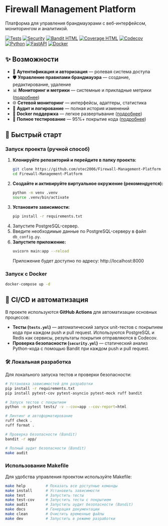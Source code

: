 # Firewall Management Platform

Платформа для управления брандмауэрами с веб-интерфейсом, мониторингом и аналитикой.

[![Tests](https://github.com/otec2006/Firewall-Management-Platform/actions/workflows/tests.yml/badge.svg)](https://github.com/otec2006/Firewall-Management-Platform/actions/workflows/tests.yml)
[![Security](https://github.com/otec2006/Firewall-Management-Platform/actions/workflows/security.yml/badge.svg)](https://github.com/otec2006/Firewall-Management-Platform/actions/workflows/security.yml)
[![Bandit HTML](https://img.shields.io/badge/Security%20Report-artifact-blue?logo=github)](https://github.com/otec2006/Firewall-Management-Platform/actions/workflows/security-report.yml)
[![Coverage HTML](https://img.shields.io/badge/Coverage%20HTML-artifact-blue?logo=github)](https://github.com/otec2006/Firewall-Management-Platform/actions/workflows/coverage.yml)
[![Codecov](https://codecov.io/gh/otec2006/Firewall-Management-Platform/branch/main/graph/badge.svg)](https://codecov.io/gh/otec2006/Firewall-Management-Platform)
[![Python](https://img.shields.io/badge/python-3.12-blue)](https://python.org)
[![FastAPI](https://img.shields.io/badge/FastAPI-0.104+-green)](https://fastapi.tiangolo.com)
[![Docker](https://img.shields.io/badge/docker-ready-blue)](https://docker.com)

## ✨ Возможности

- 🔐 **Аутентификация и авторизация** — ролевая система доступа
- 🛡️ **Управление правилами брандмауэра** — создание, редактирование, удаление
- 📊 **Мониторинг и метрики** — системные и прикладные метрики ([подробнее](docs/METRICS.md))
- 🌐 **Сетевой мониторинг** — интерфейсы, адаптеры, статистика
- 📝 **Аудит и логирование** — полная история изменений
- 🐳 **Docker поддержка** — легкое развертывание ([подробнее](docs/DOCKER.md))
- 🧪 **Полное тестирование** — 95%+ покрытие кода ([подробнее](docs/TESTING.md))

## 🚀 Быстрый старт

### Запуск проекта (ручной способ)

1. **Клонируйте репозиторий и перейдите в папку проекта:**
   ```bash
   git clone https://github.com/otec2006/Firewall-Management-Platform
   cd Firewall-Management-Platform
   ```
2. **Создайте и активируйте виртуальное окружение (рекомендуется):**
   ```bash
   python -m venv .venv
   source .venv/bin/activate
   ```
3. **Установите зависимости:**
   ```bash
   pip install -r requirements.txt
   ```
4. Запустите PostgreSQL-сервер.
5. Введите необходимые данные по PostgreSQL-серверу в файл `db_config.py`.
6. **Запустите приложение:**
   ```bash
   uvicorn main:app --reload
   ```
   Приложение будет доступно по адресу: http://localhost:8000

### Запуск с Docker

```bash
docker-compose up -d
```

## 🚦 CI/CD и автоматизация

В проекте используются **GitHub Actions** для автоматизации основных процессов:

- **Тесты (`tests.yml`)** — автоматический запуск unit-тестов с покрытием кода при каждом push и pull request. Используются PostgreSQL и Redis как сервисы, результаты покрытия отправляются в Codecov.
- **Проверка безопасности (`security.yml`)** — статический анализ Python-кода с помощью Bandit при каждом push и pull request.

### 🛠️ Локальная разработка

Для локального запуска тестов и проверки безопасности:

```bash
# Установка зависимостей для разработки
pip install -r requirements.txt
pip install pytest-cov pytest-asyncio pytest-mock ruff bandit

# Запуск тестов с покрытием
python -m pytest tests/ -v --cov=app --cov-report=html

# Линтинг и автоформатирование
ruff check .
ruff format .

# Проверка безопасности (Bandit)
bandit -r app/

# Полный аудит безопасности (Bandit)
make audit
```

### Использование Makefile

Для удобства управления проектом используйте Makefile:

```bash
make help         # Показать все доступные команды
make install      # Установить зависимости
make test         # Запустить тесты
make test-cov     # Запустить тесты с покрытием
make audit        # Запустить аудит безопасности (Bandit)
make docs         # Генерация документации
make clean        # Очистить временные файлы
make dev          # Запустить в режиме разработки
```